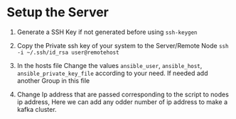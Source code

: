 # Setup the Server

1. Generate a SSH Key if not generated before using
    `ssh-keygen`

2. Copy the Private ssh key of your system to the Server/Remote Node
    `ssh -i ~/.ssh/id_rsa user@remotehost`

3. In the hosts file Change the values `ansible_user`, `ansible_host`, `ansible_private_key_file` according to your need. If needed add another Group in this file

4. Change Ip address that are passed corresponding to the script to nodes ip address, Here we can add any odder number of ip address to make a kafka cluster.